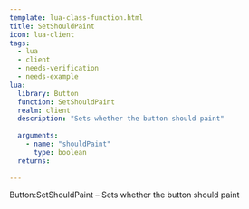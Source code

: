 ```yaml
---
template: lua-class-function.html
title: SetShouldPaint
icon: lua-client
tags:
  - lua
  - client
  - needs-verification
  - needs-example
lua:
  library: Button
  function: SetShouldPaint
  realm: client
  description: "Sets whether the button should paint"
  
  arguments:
    - name: "shouldPaint"
      type: boolean
  returns:
    
---
```


<div class="lua__search__keywords">
Button:SetShouldPaint &#x2013; Sets whether the button should paint
</div>
